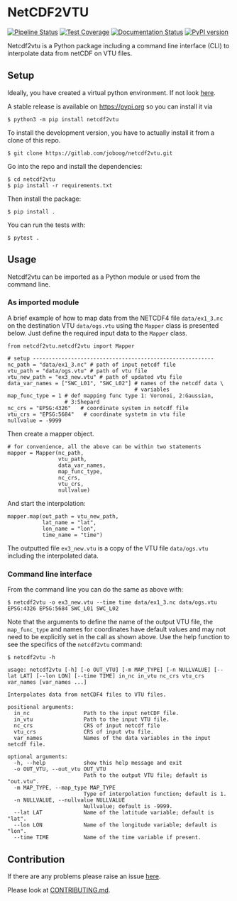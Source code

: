 # NetCDF2VTU

[![Pipeline Status](https://gitlab.com/joboog/netcdf2vtu/badges/master/pipeline.svg)](https://gitlab.com/joboog/netcdf2vtu/-/commits/master)
[![Test Coverage](https://gitlab.com/joboog/netcdf2vtu/badges/master/coverage.svg)](https://gitlab.com/joboog/netcdf2vtu/-/jobs)
[![Documentation Status](https://readthedocs.org/projects/netcdf2vtu/badge/?version=latest)](https://netcdf2vtu.readthedocs.io/en/latest/?badge=latest)
[![PyPI version](https://badge.fury.io/py/netcdf2vtu.svg)](https://badge.fury.io/py/netcdf2vtu)

Netcdf2vtu is a Python package including a command line interface (CLI)
 to interpolate data from netCDF on VTU files.

## Setup

Ideally, you have created a virtual python environment. If not look
[here](https://packaging.python.org/en/latest/tutorials/installing-packages/#creating-virtual-environments).

A stable release is available on https://pypi.org so you can install it via
```
$ python3 -m pip install netcdf2vtu
```

To install the development version, you have to actually install it from a clone of this repo.
```
$ git clone https://gitlab.com/joboog/netcdf2vtu.git
```

Go into the repo and install the dependencies:
```
$ cd netcdf2vtu
$ pip install -r requirements.txt
```

Then install the package:
```
$ pip install .
```

You can run the tests with:
```
$ pytest .
```

## Usage

Netcdf2vtu can be imported as a Python module or used from the command
 line.


### As imported module

A brief example of how to map data from the NETCDF4 file `data/ex1_3.nc`
on the destination VTU `data/ogs.vtu` using the `Mapper` class is
 presented below.
Just define the required input data to the `Mapper` class.

```
from netcdf2vtu.netcdf2vtu import Mapper

# setup ---------------------------------------------------------
nc_path = "data/ex1_3.nc" # path of input netcdf file
vtu_path = "data/ogs.vtu" # path of vtu file
vtu_new_path = "ex3_new.vtu" # path of updated vtu file
data_var_names = ["SWC_L01", "SWC_L02"] # names of the netcdf data \
                                        # variables
map_func_type = 1 # def mapping func type 1: Voronoi, 2:Gaussian,
                  # 3:Shepard
nc_crs = "EPSG:4326"   # coordinate system in netcdf file
vtu_crs = "EPSG:5684"   # coordinate systetm in vtu file
nullvalue = -9999
```

Then create a mapper object.

```
# for convenience, all the above can be within two statements
mapper = Mapper(nc_path,
                vtu_path,
                data_var_names,
                map_func_type,
                nc_crs,
                vtu_crs,
                nullvalue)
```

And start the interpolation:
```
mapper.map(out_path = vtu_new_path,
           lat_name = "lat",
           lon_name = "lon",
           time_name = "time")
```

The outputted file `ex3_new.vtu` is a copy of the VTU file
`data/ogs.vtu` including the interpolated data.


### Command line interface

From the command line you can do the same as above with:

```
$ netcdf2vtu -o ex3_new.vtu --time time data/ex1_3.nc data/ogs.vtu EPSG:4326 EPSG:5684 SWC_L01 SWC_L02
```
Note that the arguments to define the name of the output VTU file, the `map_func_type` and names for coordinates have default values and may not need to be explicitly set in the call as shown above.
Use the help function to see the specifics of the `netcdf2vtu` command:

```
$ netcdf2vtu -h

usage: netcdf2vtu [-h] [-o OUT_VTU] [-m MAP_TYPE] [-n NULLVALUE] [--lat LAT] [--lon LON] [--time TIME] in_nc in_vtu nc_crs vtu_crs var_names [var_names ...]

Interpolates data from netCDF4 files to VTU files.

positional arguments:
  in_nc                 Path to the input netCDF file.
  in_vtu                Path to the input VTU file.
  nc_crs                CRS of input netcdf file
  vtu_crs               CRS of input vtu file.
  var_names             Names of the data variables in the input netcdf file.

optional arguments:
  -h, --help            show this help message and exit
  -o OUT_VTU, --out_vtu OUT_VTU
                        Path to the output VTU file; default is "out.vtu".
  -m MAP_TYPE, --map_type MAP_TYPE
                        Type of interpolation function; default is 1.
  -n NULLVALUE, --nullvalue NULLVALUE
                        Nullvalue; default is -9999.
  --lat LAT             Name of the latitude variable; default is "lat".
  --lon LON             Name of the longitude variable; default is "lon".
  --time TIME           Name of the time variable if present.
```

## Contribution

If there are any problems please raise an issue [here](https://gitlab.com/joboog/netcdf2vtu/-/issues).

Please look at [CONTRIBUTING.md](https://gitlab.com/joboog/netcdf2vtu/-/blob/master/CONTRIBUTING.md).

